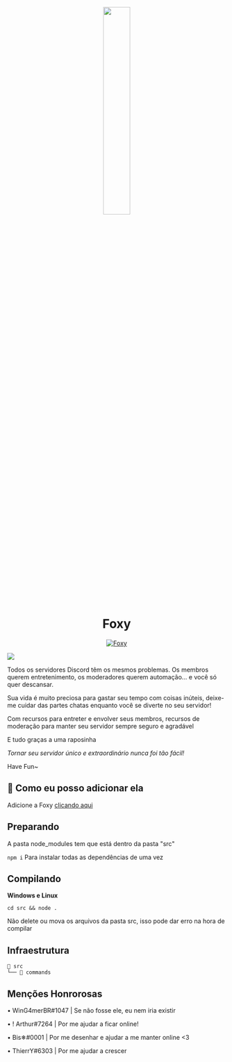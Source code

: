
<p align="center">
<img width="35%" src="https://cdn.discordapp.com/attachments/776930851753426945/777176123221082142/Foxy.png">
<br>

<h1 align="center">Foxy</h1>

<p align="center">

 </p>
<p align="center">
<a href="https://top.gg/bot/737044809650274325">
    <img src="https://top.gg/api/widget/737044809650274325.svg" alt="Foxy" />
</a>

<a href="https://github.com/BotFoxy/FoxyBot/blob/master/LICENSE"><img src="https://img.shields.io/badge/license-AGPL%20v3-lightgray.svg"></a>
</p>



Todos os servidores Discord têm os mesmos problemas. Os membros querem entretenimento, os moderadores querem automação... e você só quer descansar.

Sua vida é muito preciosa para gastar seu tempo com coisas inúteis, deixe-me cuidar das partes chatas enquanto você se diverte no seu servidor!

Com recursos para entreter e envolver seus membros, recursos de moderação para manter seu servidor sempre seguro e agradável

E tudo graças a uma raposinha

_Tornar seu servidor único e extraordinário nunca foi tão fácil!_

Have Fun~

## 🤔 Como eu posso adicionar ela

Adicione a Foxy [clicando aqui](https://discord.com/oauth2/authorize?client_id=737044809650274325&permissions=355526&scope=bot)

## Preparando

A pasta node_modules tem que está dentro da pasta "src"

```npm i``` Para instalar todas as dependências de uma vez

## Compilando

**Windows e Linux**

```cd src && node .```

Não delete ou mova os arquivos da pasta src, isso pode dar erro na hora de compilar

## Infraestrutura 
```ascii
📁 src
└── 📁 commands
```
## Menções Honrorosas
<p> • WinG4merBR#1047 | Se não fosse ele, eu nem iria existir</p>
<p> • ! Arthur#7264 | Por me ajudar a ficar online! </p>
<p> • Bis❄#0001 | Por me desenhar e ajudar a me manter online <3 </p>
<p> • ThierrY#6303 | Por me ajudar a crescer </p>


